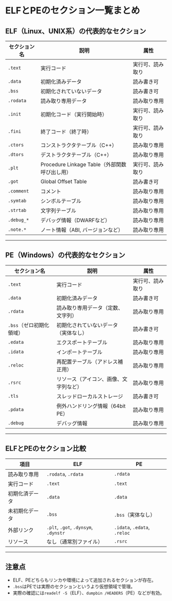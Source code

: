 # ELFとPEのセクション一覧まとめ

## ELF（Linux、UNIX系）の代表的なセクション

| セクション名       | 説明                           | 属性           |
|-------------------|------------------------------|----------------|
| `.text`           | 実行コード                    | 実行可、読み取り |
| `.data`           | 初期化済みデータ              | 読み書き可      |
| `.bss`            | 初期化されていないデータ      | 読み書き可      |
| `.rodata`         | 読み取り専用データ            | 読み取り専用    |
| `.init`           | 初期化コード（実行開始時）    | 実行可、読み取り |
| `.fini`           | 終了コード（終了時）          | 実行可、読み取り |
| `.ctors`          | コンストラクタテーブル（C++）| 読み取り専用    |
| `.dtors`          | デストラクタテーブル（C++）  | 読み取り専用    |
| `.plt`            | Procedure Linkage Table（外部関数呼び出し用） | 実行可、読み取り |
| `.got`            | Global Offset Table           | 読み書き可      |
| `.comment`        | コメント                      | 読み取り専用    |
| `.symtab`         | シンボルテーブル              | 読み取り専用    |
| `.strtab`         | 文字列テーブル                | 読み取り専用    |
| `.debug_*`        | デバッグ情報（DWARFなど）     | 読み取り専用    |
| `.note.*`         | ノート情報（ABI, バージョンなど）| 読み取り専用  |

---

## PE（Windows）の代表的なセクション

| セクション名     | 説明                           | 属性           |
|-----------------|------------------------------|----------------|
| `.text`         | 実行コード                    | 実行可、読み取り |
| `.data`         | 初期化済みデータ              | 読み書き可      |
| `.rdata`        | 読み取り専用データ（定数、文字列） | 読み取り専用  |
| `.bss`（ゼロ初期化領域） | 初期化されていないデータ（実体なし） | 読み書き可  |
| `.edata`        | エクスポートテーブル          | 読み取り専用    |
| `.idata`        | インポートテーブル            | 読み取り専用    |
| `.reloc`        | 再配置テーブル（アドレス補正用）| 読み取り専用  |
| `.rsrc`         | リソース（アイコン、画像、文字列など） | 読み取り専用 |
| `.tls`          | スレッドローカルストレージ     | 読み書き可      |
| `.pdata`        | 例外ハンドリング情報（64bit PE） | 読み取り専用  |
| `.debug`        | デバッグ情報                  | 読み取り専用    |

---

## ELFとPEのセクション比較

| 項目           | ELF                               | PE                              |
|----------------|-----------------------------------|---------------------------------|
| 読み取り専用   | `.rodata`, `.rdata`               | `.rdata`                        |
| 実行コード     | `.text`                           | `.text`                         |
| 初期化済データ | `.data`                           | `.data`                         |
| 未初期化データ | `.bss`                            | `.bss`（実体なし）              |
| 外部リンク     | `.plt`, `.got`, `.dynsym`, `.dynstr` | `.idata`, `.edata`, `.reloc`  |
| リソース       | なし（通常別ファイル）             | `.rsrc`                         |

---

## 注意点
- ELF、PEどちらもリンカや環境によって追加されるセクションが存在。
- `.bss`はPEでは実際のセクションというより仮想領域で管理。
- 実際の確認には`readelf -S`（ELF）、`dumpbin /HEADERS`（PE）などが有効。

